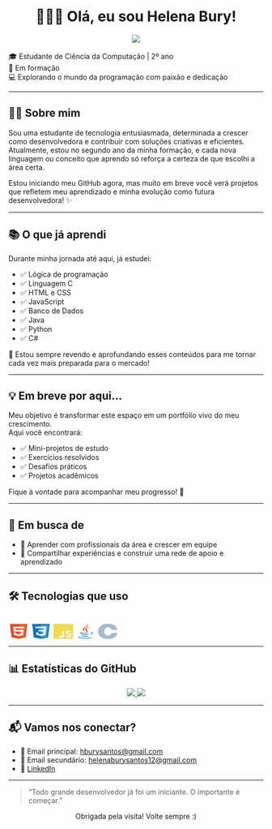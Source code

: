 <h1 align="center">👩🏽‍💻 Olá, eu sou Helena Bury!</h1>

<p align="center">
  <img src="https://readme-typing-svg.herokuapp.com?color=FF69B4&center=true&lines=Estudante+de+Ciência+da+Computação;Explorando+o+mundo+da+programação!" />
</p>

🎓 Estudante de Ciência da Computação | 2º ano  
🚀 Em formação  
💻 Explorando o mundo da programação com paixão e dedicação

---

## 👩🏽 Sobre mim

Sou uma estudante de tecnologia entusiasmada, determinada a crescer como desenvolvedora e contribuir com soluções criativas e eficientes.  
Atualmente, estou no segundo ano da minha formação, e cada nova linguagem ou conceito que aprendo só reforça a certeza de que escolhi a área certa.

Estou iniciando meu GitHub agora, mas muito em breve você verá projetos que refletem meu aprendizado e minha evolução como futura desenvolvedora! ✨

---

## 📚 O que já aprendi

Durante minha jornada até aqui, já estudei:

- ✅ Lógica de programação  
- ✅ Linguagem C  
- ✅ HTML e CSS  
- ✅ JavaScript  
- ✅ Banco de Dados  
- ✅ Java
- ✅ Python
- ✅ C#

📌 Estou sempre revendo e aprofundando esses conteúdos para me tornar cada vez mais preparada para o mercado!

---

## 💡 Em breve por aqui...

Meu objetivo é transformar este espaço em um portfólio vivo do meu crescimento.  
Aqui você encontrará:

- ✅ Mini-projetos de estudo  
- ✅ Exercícios resolvidos  
- ✅ Desafios práticos  
- ✅ Projetos acadêmicos  

Fique à vontade para acompanhar meu progresso! 🚀

---

## 🎯 Em busca de

- 🤝 Aprender com profissionais da área e crescer em equipe  
- 💬 Compartilhar experiências e construir uma rede de apoio e aprendizado

---

## 🛠 Tecnologias que uso
<div style="display: inline_block"><br>
  <img align="center" alt="HTML" height="30" width="40" src="https://raw.githubusercontent.com/devicons/devicon/master/icons/html5/html5-original.svg">
  <img align="center" alt="CSS" height="30" width="40" src="https://raw.githubusercontent.com/devicons/devicon/master/icons/css3/css3-original.svg">
  <img align="center" alt="JavaScript" height="30" width="40" src="https://raw.githubusercontent.com/devicons/devicon/master/icons/javascript/javascript-plain.svg">
  <img align="center" alt="Java" height="30" width="40" src="https://raw.githubusercontent.com/devicons/devicon/master/icons/java/java-original.svg">
  <img align="center" alt="C" height="30" width="40" src="https://raw.githubusercontent.com/devicons/devicon/master/icons/c/c-original.svg">
</div>

---

## 📊 Estatísticas do GitHub
<div align="center">
  <a href="https://beacons.ai/HelenaBurys">
    <img height="180em" src="https://github-readme-stats.vercel.app/api?username=HelenaBurys&show_icons=true&theme=dracula&include_all_commits=true&count_private=true"/>
    <img height="180em" src="https://github-readme-stats.vercel.app/api/top-langs/?username=HelenaBurys&layout=compact&langs_count=16&theme=dracula"/>
  </a>
</div>

---

## 📬 Vamos nos conectar?

- 📧 Email principal: hburysantos@gmail.com
- 📧 Email secundário: helenaburysantos12@gmail.com 
- 💼 [LinkedIn](https://www.linkedin.com/in/helena-bury-santos-5397822ab/)  

---

> “Todo grande desenvolvedor já foi um iniciante. O importante é começar.”

<p align="center">Obrigada pela visita! Volte sempre :)</p>
